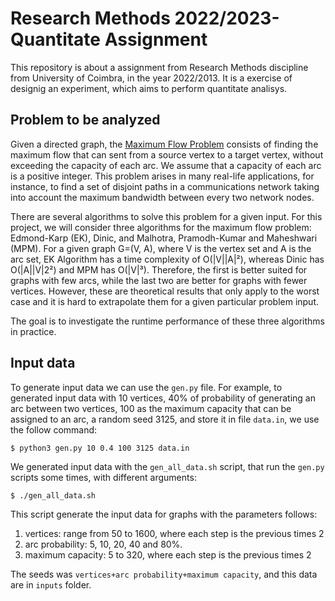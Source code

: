 # Research Methods 2022/2023- Quantitate Assignment

This repository is about a assignment from Research Methods discipline from
University of Coimbra, in the year 2022/2013. It is a exercise of designig
an experiment, which aims to perform quantitate analisys.

## Problem to be analyzed

Given a directed graph, the [Maximum Flow Problem](https://en.wikipedia.org/wiki/Maximum_flow_problem)
consists of finding the maximum flow that can sent from a source vertex to a
target vertex, without exceeding the capacity of each arc. We assume that a
capacity of each arc is a positive integer. This problem arises in many real-life
applications, for instance, to find a set of disjoint paths in a communications
network taking into account the maximum bandwidth between every two network nodes.

There are several algorithms to solve this problem for a given input. For this
project, we will consider three algorithms for the maximum flow problem:
Edmond-Karp (EK), Dinic, and Malhotra, Pramodh-Kumar and Maheshwari (MPM). For
a given graph G=(V, A), where V is the vertex set and A is the arc set, EK
Algorithm has a time complexity of O(|V||A|²), whereas Dinic has O(|A||V|2²)
and MPM has O(|V|³). Therefore, the first is better suited for graphs with few
arcs, while the last two are better for graphs with fewer vertices. However,
these are theoretical results that only apply to the worst case and it is hard
to extrapolate them for a given particular problem input.

The goal is to investigate the runtime performance of these three algorithms in
practice.

## Input data

To generate input data we can use the `gen.py` file. For example, to generated
input data with 10 vertices, 40% of probability of generating an arc between two
vertices, 100 as the maximum capacity that can be assigned to an arc, a random
seed 3125, and store it in file `data.in`, we use the follow command:

```
$ python3 gen.py 10 0.4 100 3125 data.in
```

We generated input data with the `gen_all_data.sh` script, that run the `gen.py`
scripts some times, with different arguments:

```
$ ./gen_all_data.sh
```

This script generate the input data for graphs with the parameters follows:
1. vertices: range from 50 to 1600, where each step is the previous times 2
1. arc probability: 5, 10, 20, 40 and 80%.
1. maximum capacity: 5 to 320, where each step is the previous times 2

The seeds was `vertices+arc probability+maximum capacity`, and this data are in
`inputs` folder.
